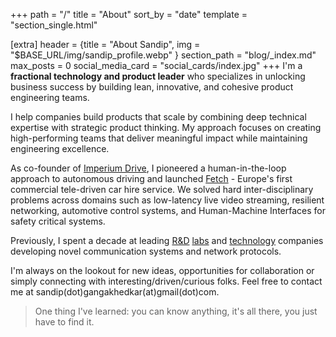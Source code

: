 +++
path = "/"
title = "About"
sort_by = "date"
template = "section_single.html"

[extra]
header = {title = "About Sandip", img = "$BASE_URL/img/sandip_profile.webp" }
section_path = "blog/_index.md"
max_posts = 0
social_media_card = "social_cards/index.jpg"
+++
I'm a **fractional technology and product leader** who specializes in unlocking business success by building lean, innovative, and cohesive product engineering teams.

I help companies build products that scale by combining deep technical expertise with strategic product thinking. My approach focuses on creating high-performing teams that deliver meaningful impact while maintaining engineering excellence.

As co-founder of [Imperium Drive](https://imperiumdrive.com/), I pioneered a human-in-the-loop approach to autonomous driving and launched [Fetch](https://fetchcar.io) - Europe's first commercial tele-driven car hire service. We solved hard inter-disciplinary problems across domains such as low-latency live video streaming, resilient networking, automotive control systems, and Human-Machine Interfaces for safety critical systems.

Previously, I spent a decade at leading [R&D](https://www.bell-labs.com/#gref "Bell Labs Paris") [labs](https://www.huawei.com/ch-en/corporate-information/huawei-europe "Huawei Munich Research Center") and [technology](https://www.nokia.com/networks/ "Nokia Siemens Networks") companies developing novel communication systems and network protocols.

I'm always on the lookout for new ideas, opportunities for collaboration or simply connecting with interesting/driven/curious folks. Feel free to contact me at sandip(dot)gangakhedkar(at)gmail(dot)com.

> One thing I've learned: you can know anything, it's all there, you just have to find it.
